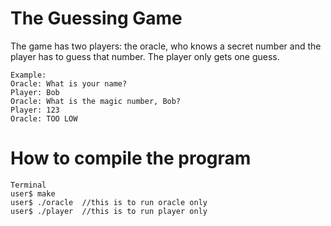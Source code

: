 # The Guessing Game #

The game has two players: the oracle, who knows a secret number and the player has to guess that number.
The player only gets one guess.

```
Example:
Oracle: What is your name?
Player: Bob
Oracle: What is the magic number, Bob?
Player: 123
Oracle: TOO LOW
```
# How to compile the program #

```
Terminal
user$ make
user$ ./oracle  //this is to run oracle only
user$ ./player  //this is to run player only
```
